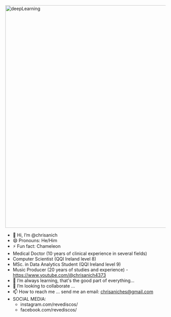 <img src="https://github.com/user-attachments/assets/10cce50d-b31e-45e9-9d35-b4bb512add43" alt="deepLearning" width="700"/>

- 👋 Hi, I’m @chrisanich
- 😄 Pronouns: He/Him
- ⚡ Fun fact: Chameleon
- Medical Doctor (10 years of clinical experience in several fields)
- Computer Scientist (QQI Ireland level 8)
- MSc. in Data Analytics Student (QQI Ireland level 9)
- Music Producer (20 years of studies and experience) - https://www.youtube.com/@chrisanich4373
- 🌱 I’m always learning, that's the good part of everything...
- 💞️ I’m looking to collaborate ...
- 📫 How to reach me ... send me an email: chrisaniches@gmail.com
- SOCIAL MEDIA:
   - instagram.com/revediscos/
   - facebook.com/revediscos/

<!---
chrisanich/chrisanich is a ✨ special ✨ repository because its `README.md` (this file) appears on your GitHub profile.
You can click the Preview link to take a look at your changes.
--->

